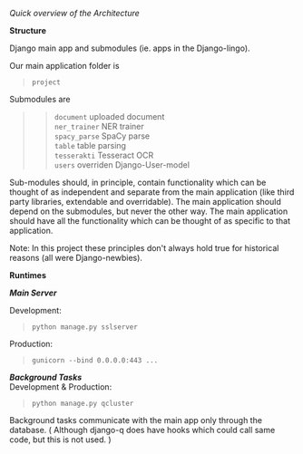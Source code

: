 
*Quick overview of the Architecture*

**Structure**

Django main app and submodules (ie. apps in the Django-lingo).

Our main application folder is  
> `project`  

Submodules are  
>> `document`  uploaded document    
>> `ner_trainer` NER trainer    
>> `spacy_parse` SpaCy parse    
>> `table` table parsing    
>> `tesserakti` Tesseract OCR  
>> `users` overriden Django-User-model

Sub-modules should, in principle, contain functionality which can be thought of as independent and separate from the main application (like third party libraries, extendable and overridable). The main application should depend on the submodules, but never the other way. The main application should have all the functionality which can be thought of as specific to that application.  

Note: In this project these principles don't always hold true for historical reasons (all were Django-newbies).  


**Runtimes**  

***Main Server***  

Development:  
> `python manage.py sslserver`

Production:
> `gunicorn --bind 0.0.0.0:443 ...`
  
***Background Tasks***  
Development & Production:  
> `python manage.py qcluster`

Background tasks communicate with the main app only through the database. ( Although django-q does have hooks which could call same code, but this is not used. )






